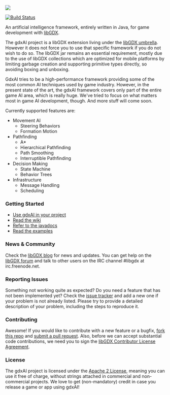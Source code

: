 ![](https://cloud.githubusercontent.com/assets/2366334/4677025/64ae592a-55e2-11e4-8a31-31c2941ff995.png)

[![Build Status](http://144.76.220.132:8080/job/gdx-ai/badge/icon)](http://144.76.220.132:8080/job/gdx-ai/)

An artificial intelligence framework, entirely written in Java, for game development with [libGDX](https://github.com/libgdx/libgdx).

The gdxAI project is a libGDX extension living under the [libGDX umbrella](https://github.com/libgdx). However it does not force you to use that specific framework if you do not wish to do so. The libGDX jar remains an essential requirement, mostly due to the use of libGDX collections which are optimized for mobile platforms by limiting garbage creation and supporting primitive types directly, so avoiding boxing and unboxing.

GdxAI tries to be a high-performance framework providing some of the most common AI techniques used by game industry.
However, in the present state of the art, the gdxAI framework covers only part of the entire game AI area, which is really huge. We've tried to focus on what matters most in game AI development, though. And more stuff will come soon.

Currently supported features are:
- Movement AI
  * Steering Behaviors
  * Formation Motion
- Pathfinding
  * A*
  * Hierarchical Pathfinding
  * Path Smoothing
  * Interruptible Pathfinding
- Decision Making
  * State Machine
  * Behavior Trees
- Infrastructure
  * Message Handling
  * Scheduling


### Getting Started

* [Use gdxAI in your project](https://github.com/libgdx/gdx-ai/wiki/Getting-started-with-gdxAI)
* [Read the wiki](https://github.com/libgdx/gdx-ai/wiki)
* [Refer to the javadocs](http://libgdx.badlogicgames.com/gdx-ai/docs/)
* [Read the examples](https://github.com/libgdx/gdx-ai/tree/master/tests)


### News & Community

Check the [libGDX blog](http://www.badlogicgames.com/) for news and updates.
You can get help on the [libGDX forum](http://www.badlogicgames.com/forum/) and talk to other users on the IRC channel #libgdx at irc.freenode.net.

### Reporting Issues

Something not working quite as expected? Do you need a feature that has not been implemented yet? Check the [issue tracker](https://github.com/libgdx/gdx-ai/issues) and add a new one if your problem is not already listed. Please try to provide a detailed description of your problem, including the steps to reproduce it.

### Contributing

Awesome! If you would like to contribute with a new feature or a bugfix, [fork this repo](https://help.github.com/articles/fork-a-repo) and [submit a pull request](https://help.github.com/articles/using-pull-requests).
Also, before we can accept substantial code contributions, we need you to sign the [libGDX Contributor License Agreement](https://github.com/libgdx/libgdx/wiki/Contributing#contributor-license-agreement).

### License

The gdxAI project is licensed under the [Apache 2 License](https://github.com/libgdx/gdx-ai/blob/master/LICENSE), meaning you
can use it free of charge, without strings attached in commercial and non-commercial projects. We love to
get (non-mandatory) credit in case you release a game or app using gdxAI!

